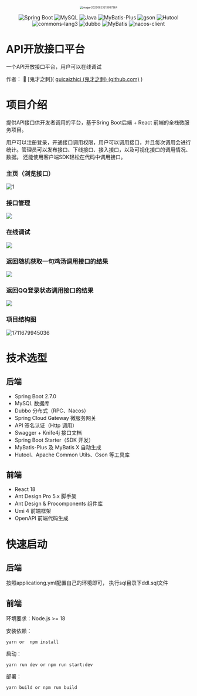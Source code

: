<p align="center">
<img src="https://guicai-1310088046.cos.ap-guangzhou.myqcloud.com/image%2F%E9%AC%BC%E8%84%B8.png" alt="image-20230623213937364" style="zoom:50%;" align="center" />
</p>

<p align="center">
<a>
    <img src="https://img.shields.io/badge/Spring Boot-2.7.0-brightgreen.svg" alt="Spring Boot">
    <img src="https://img.shields.io/badge/MySQL-8.0.20-orange.svg" alt="MySQL">
    <img src="https://img.shields.io/badge/Java-1.8.0-blue.svg" alt="Java">
    <img src="https://img.shields.io/badge/MyBatis--Plus-3.5.2-blue.svg" alt="MyBatis-Plus">
    <img src="https://img.shields.io/badge/gson-2.9.0-blue.svg" alt="gson">
    <img src="https://img.shields.io/badge/Hutool-5.8.8-green.svg" alt="Hutool">
    <img src="https://img.shields.io/badge/commons_lang3-3.12.0-brightgreen.svg" alt="commons-lang3">
    <img src="https://img.shields.io/badge/dubbo-3.0.9-blue.svg" alt="dubbo">
    <img src="https://img.shields.io/badge/MyBatis-2.2.2-yellow.svg" alt="MyBatis">
    <img src="https://img.shields.io/badge/nacos_client-2.1.0-blue.svg" alt="nacos-client">
</a>
</p>

# API开放接口平台

一个API开放接口平台，用户可以在线调试

作者： 🌟  [鬼才之刺]( [guicaizhici (鬼才之刺) (github.com)](https://github.com/guicaizhici) )

# 项目介绍

 提供API接口供开发者调用的平台，基于Sring Boot后端 + React 前端的全栈微服务项目。

用户可以注册登录，开通接口调用权限，用户可以调用接口，并且每次调用会进行统计。管理员可以发布接口、下线接口、接入接口，以及可视化接口的调用情况、数据。 还能使用客户端SDK轻松在代码中调用接口。

### 主页（浏览接口）

![1](https://guicai-1310088046.cos.ap-guangzhou.myqcloud.com/image%2Fapi%2Fca5482ddce832815f4fb2d120615d18.png)

### 接口管理

![](https://guicai-1310088046.cos.ap-guangzhou.myqcloud.com/image%2Fapi%2F60466d2c37db3902311a10e0bb22d55.png)

### 在线调试

![](https://guicai-1310088046.cos.ap-guangzhou.myqcloud.com/image%2Fapi%2Ff085eb5da8e7d249b850556f4113ed6.png)

### 返回随机获取一句鸡汤调用接口的结果

![](https://guicai-1310088046.cos.ap-guangzhou.myqcloud.com/image%2Fapi%2F93619db84729c8cdd9da7cdf08be861.png)

### 返回QQ登录状态调用接口的结果

![](https://guicai-1310088046.cos.ap-guangzhou.myqcloud.com/image%2Fapi%2F3392b7a512632a080fa985ceebfa992.png)

### 项目结构图

![1711679945036](https://guicai-1310088046.cos.ap-guangzhou.myqcloud.com/image%2Fapi%2F21b647b5c8ad981f145135a1e0f051c.jpg)

# 技术选型

## 后端

- Spring Boot 2.7.0
- MySQL 数据库
- Dubbo 分布式（RPC、Nacos）
- Spring Cloud Gateway 微服务网关
- API 签名认证（Http 调用）
- Swagger + Knife4j 接口文档
- Spring Boot Starter（SDK 开发）
- MyBatis-Plus 及 MyBatis X 自动生成
- Hutool、Apache Common Utils、Gson 等工具库

## 前端

- React 18
- Ant Design Pro 5.x 脚手架
- Ant Design & Procomponents 组件库
- Umi 4 前端框架
- OpenAPI 前端代码生成

# 快速启动

## 后端

按照applicationg.yml配置自己的环境即可， 执行sql目录下ddl.sql文件

## 前端

环境要求：Node.js >= 18

安装依赖：

```
yarn or  npm install
```

启动：

```
yarn run dev or npm run start:dev
```

部署：

```
yarn build or npm run build
```

